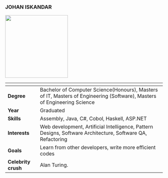 ### JOHAN ISKANDAR

<img src="../images/johan_image.jgp" width="200px" height="200px">

| []() | []() |
|---|---|
| __Degree__ | Bachelor of Computer Science(Honours), Masters of IT, Masters of Engineering (Software), Masters of Engineering Science |
| __Year__ | Graduated |
| __Skills__ | Assembly, Java, C#, Cobol, Haskell, ASP.NET |
| __Interests__ | Web development, Artificial Intelligence, Pattern Designs, Software Architecture, Software QA, Refactoring |
| __Goals__ | Learn from other developers, write more efficient codes |
| __Celebrity crush__ | Alan Turing. |
